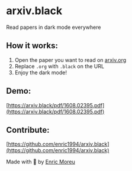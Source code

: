 # arxiv.black
Read papers in dark mode everywhere

## How it works:
1. Open the paper you want to read on [arxiv.org](https://arxiv.org)
2. Replace `.org` with `.black` on the URL
3. Enjoy the dark mode!


## Demo:
[https://arxiv.black/pdf/1608.02395.pdf](https://arxiv.black/pdf/1608.02395.pdf)

## Contribute:
[https://github.com/enric1994/arxiv.black](https://github.com/enric1994/arxiv.black)

Made with 🖤 by [Enric Moreu](https://enricmor.eu)
